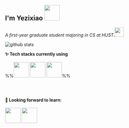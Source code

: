 <h2> I'm Yezixiao <img src="https://media.giphy.com/media/12oufCB0MyZ1Go/giphy.gif" width="50" alt=""></h2>
<p><em>A first-year graduate student majoring in CS at HUST.<img src="https://media.giphy.com/media/WUlplcMpOCEmTGBtBW/giphy.gif" width="30" alt=""> 
</em></p>

![github stats](https://github-readme-stats.vercel.app/api?username=7yzx&show_icons=true)

**✨ Tech stacks currently using** <br>
<br>
%%<code><a href="https://www.python.org/" target="_blank"><img height="50" src="https://www.vectorlogo.zone/logos/python/python-ar21.svg"></a></code>
<code><a href="https://pytorch.org/" target="_blank"><img height="50" src="https://www.vectorlogo.zone/logos/pytorch/pytorch-ar21.svg"></a></code>
<code><a href="https://git-scm.com/" target="_blank"><img height="50" src="https://www.vectorlogo.zone/logos/git-scm/git-scm-ar21.svg"></a></code>%%
<br>

<br>
<br>

**🌱 Looking forward to learn:** <br>
<br>
<code><a href="https://www.mysql.com/" target="_blank"><img height="50" src="https://www.vectorlogo.zone/logos/mysql/mysql-ar21.svg"></a></code>
<code><a href="https://www.sqlite.org/" target="_blank"><img height="50" src="https://www.vectorlogo.zone/logos/sqlite/sqlite-ar21.svg"></a></code>
<br>
